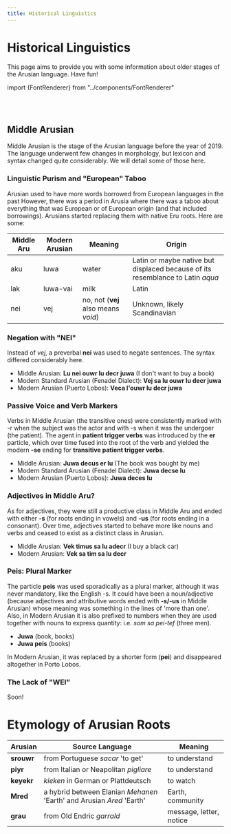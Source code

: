 ```yaml
---
title: Historical Linguistics
---
```


# Historical Linguistics

This page aims to provide you with some information about older stages of the Arusian language. Have fun!

import {FontRenderer} from "../components/FontRenderer"

<FontRenderer
    text=". r,ag ,au suP ,aal ,aaF as u sarGerM Ges as med ,ajura as mad ."
    size="33px"
    color="var(--ifm-color-primary, #794cbd)"
/>
<br/>
<FontRenderer
    text=". . s,araM ,arTal . ."
    size="33px"
    color="var(--ifm-color-primary, #794cbd)"
/>
<br/>

## Middle Arusian

Middle Arusian is the stage of the Arusian language before the year of 2019. The language underwent few changes
in morphology, but lexicon and syntax changed quite considerably. We will detail some of those here.

### Linguistic Purism and "European" Taboo
Arusian used to have more words borrowed from European languages in the past However, there was a period in Arusia where there was a taboo about everything that was European or of European origin (and that included borrowings). Arusians started replacing them with native Eru roots. Here are some:

|Middle Aru|Modern Arusian|Meaning|Origin|
|---|---|---|---|
|aku|luwa|water|Latin or maybe native but displaced because of its resemblance to Latin *aqua*|
|lak|luwa-vai|milk|Latin|
|nei|vej|no, not (**vej** also means _void_)|Unknown, likely Scandinavian|

### Negation with "NEI"
Instead of _vej_, a preverbal **nei** was used to negate sentences. The syntax differed considerably here.

- Middle Arusian: **Lu nei ouwr lu decr juwa** (I don't want to buy a book)
- Modern Standard Arusian (Fenadel Dialect): **Vej sa lu ouwr lu decr juwa**
- Modern Arusian (Puerto Lobos): **Veca l'ouwr lu decr juwa**

### Passive Voice and Verb Markers
Verbs in Middle Arusian (the transitive ones) were consistently marked with -r when the subject was the actor and with -s when it was the undergoer (the patient). The agent in **patient trigger verbs** was introduced by the **er** particle, which over time fused into the root of the verb and yielded the modern **-se** ending for **transitive patient trigger verbs**.  

- Middle Arusian: **Juwa decus er lu** (The book was bought by me)
- Modern Standard Arusian (Fenadel Dialect): **Juwa decse lu**
- Modern Arusian (Puerto Lobos): **Juwa  deces lu**

### Adjectives in Middle Aru?
As for adjectives, they were still a productive class in Middle Aru and ended with either **-s** (for roots ending in vowels) and **-us** (for roots ending in a consonant). Over time, adjectives started to behave more like nouns and verbs and ceased to exist as a distinct class in Arusian.

- Middle Arusian: **Vek timus sa lu adecr** (I buy a black car)
- Modern Arusian: **Vek sa tim sa lu decr**

### Peis: Plural Marker
The particle **peis** was used sporadically as a plural marker, although it was never mandatory, like the English -s. It could have been a noun/adjective (because adjectives and attributive words ended with **-s/-us** in Middle Arusian) whose meaning was something in the lines of 'more than one'. Also, in Modern Arusian it is also prefixed to numbers when they are used together with nouns to express quantity: i.e. *som sa pei-tef* (three men).

- **Juwa** (book, books)
- **Juwa peis** (books)

In Modern Arusian, it was replaced by a shorter form (**pei**) and disappeared altogether in Porto Lobos.

### The Lack of "WEI"
Soon!

# Etymology of Arusian Roots

|Arusian|Source Language|Meaning|
|---|---|---|
|**srouwr**|from Portuguese *sacar* 'to get'|to understand|
|**piyr**|from Italian or Neapolitan *pigliare*|to understand|
|**keyekr**|*kieken* in German or Plattdeutsch|to watch|
|**Mred**|a hybrid between Elanian *Mehanen* 'Earth' and Arusian *Ared* 'Earth'|Earth, community|
|**grau**|from Old Endric *garrald*|message, letter, notice|